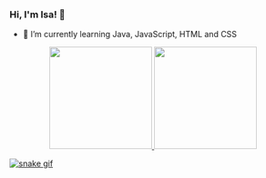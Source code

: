 ### Hi, I'm Isa! 👋

- 🌱 I’m currently learning Java, JavaScript, HTML and CSS

<div align="center">
  <a href="https://github.com/rafaballerini">
  <img height="180em" src="https://github-readme-stats.vercel.app/api?username=rafaballerini&show_icons=true&theme=dracula&include_all_commits=true&count_private=true"/>
  <img height="180em" src="https://github-readme-stats.vercel.app/api/top-langs/?username=rafaballerini&layout=compact&langs_count=7&theme=dracula"/>
</div>

  ![snake gif](https://github.com/isadpr/isadpr/blob/output/github-contribution-grid-snake.svg)
